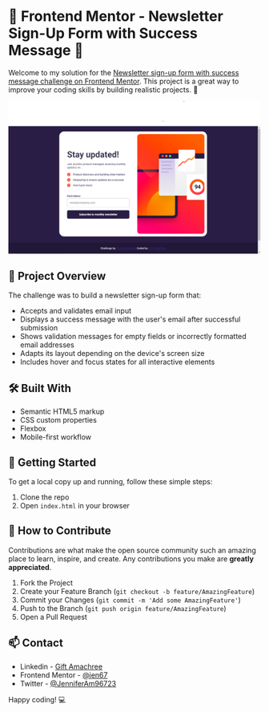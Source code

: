 # 📰 Frontend Mentor - Newsletter Sign-Up Form with Success Message 🎉

Welcome to my solution for the [Newsletter sign-up form with success message challenge on Frontend Mentor](https://www.frontendmentor.io/challenges/newsletter-signup-form-with-success-message-3FC1AZbNrv). This project is a great way to improve your coding skills by building realistic projects. 🚀

![My Desktop View](./design/My%20desktop%20view.png)

## 🎯 Project Overview

The challenge was to build a newsletter sign-up form that:

- Accepts and validates email input
- Displays a success message with the user's email after successful submission
- Shows validation messages for empty fields or incorrectly formatted email addresses
- Adapts its layout depending on the device's screen size
- Includes hover and focus states for all interactive elements

## 🛠️ Built With

- Semantic HTML5 markup
- CSS custom properties
- Flexbox
- Mobile-first workflow

## 🚀 Getting Started

To get a local copy up and running, follow these simple steps:

1. Clone the repo
2. Open `index.html` in your browser

## 🤝 How to Contribute

Contributions are what make the open source community such an amazing place to learn, inspire, and create. Any contributions you make are **greatly appreciated**.

1. Fork the Project
2. Create your Feature Branch (`git checkout -b feature/AmazingFeature`)
3. Commit your Changes (`git commit -m 'Add some AmazingFeature'`)
4. Push to the Branch (`git push origin feature/AmazingFeature`)
5. Open a Pull Request

## 📫 Contact

- Linkedin - [Gift Amachree](https://www.linkedin.com/in/gift-amachree-8a523623b/)
- Frontend Mentor - [@jen67](https://www.frontendmentor.io/profile/jen67)
- Twitter - [@JenniferAm96723](https://www.twitter.com/JenniferAm96723)

Happy coding! 💻